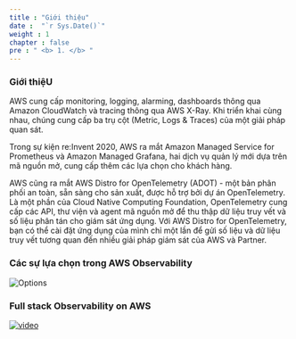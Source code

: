 ```yaml
---
title : "Giới thiệu"
date :  "`r Sys.Date()`" 
weight : 1 
chapter : false
pre : " <b> 1. </b> "
---
```


### Giới thiệU 
AWS cung cấp monitoring, logging, alarming, dashboards thông qua Amazon CloudWatch và tracing thông qua AWS X-Ray. Khi triển khai cùng nhau, chúng cung cấp ba trụ cột (Metric, Logs & Traces) của một giải pháp quan sát.

Trong sự kiện re:Invent 2020, AWS ra mắt Amazon Managed Service for Prometheus và Amazon Managed Grafana, hai dịch vụ quản lý mới dựa trên mã nguồn mở, cung cấp thêm các lựa chọn cho khách hàng.

AWS cũng ra mắt AWS Distro for OpenTelemetry (ADOT) - một bản phân phối an toàn, sẵn sàng cho sản xuất, được hỗ trợ bởi dự án OpenTelemetry. Là một phần của Cloud Native Computing Foundation, OpenTelemetry cung cấp các API, thư viện và agent mã nguồn mở để thu thập dữ liệu truy vết và số liệu phân tán cho giám sát ứng dụng. Với AWS Distro for OpenTelemetry, bạn có thể cài đặt ứng dụng của mình chỉ một lần để gửi số liệu và dữ liệu truy vết tương quan đến nhiều giải pháp giám sát của AWS và Partner.

### Các sự lựa chọn trong AWS Observability
![Options](/images/1.introduction/001.png)

### Full stack Observability on AWS
[![video](https://img.youtube.com/vi/or7uFFyHIX0/0.jpg)](https://www.youtube.com/watch?v=or7uFFyHIX0)